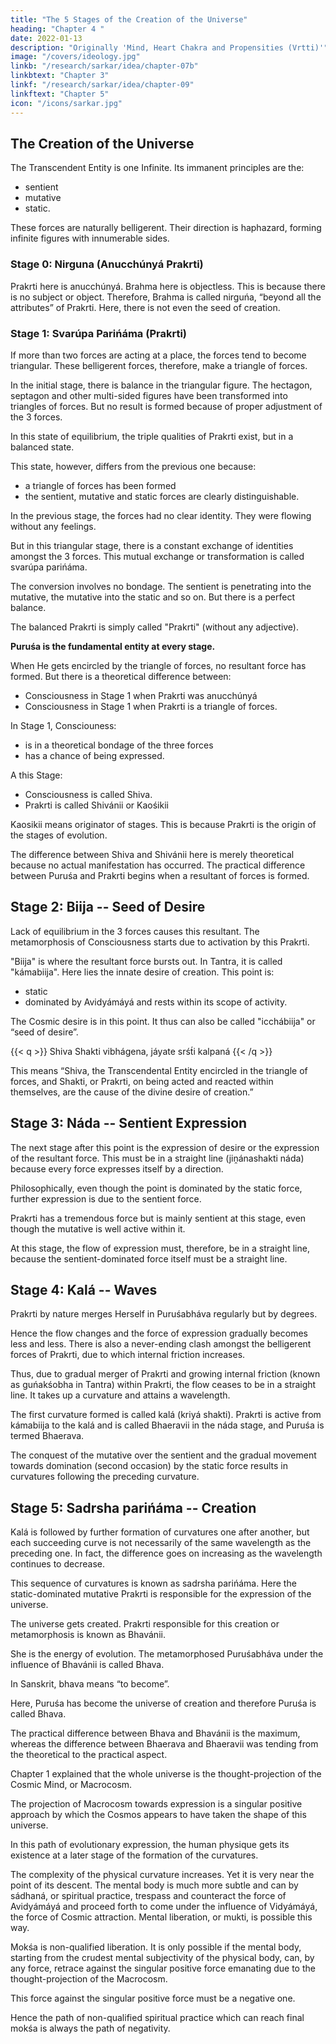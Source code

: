 ```yaml
---
title: "The 5 Stages of the Creation of the Universe"
heading: "Chapter 4 "
date: 2022-01-13
description: "Originally 'Mind, Heart Chakra and Propensities (Vrtti)'"
image: "/covers/ideology.jpg"
linkb: "/research/sarkar/idea/chapter-07b"
linkbtext: "Chapter 3"
linkf: "/research/sarkar/idea/chapter-09"
linkftext: "Chapter 5"
icon: "/icons/sarkar.jpg"
---
```



## The Creation of the Universe

The Transcendent Entity is one Infinite. Its immanent principles are the:
- sentient
- mutative
- static. 

These forces are naturally belligerent. Their direction is haphazard, forming infinite figures with innumerable sides. 


### Stage 0: Nirguna (Anucchúnyá Prakrti)

Prakrti here is anucchúnyá. Brahma here is objectless. This is because there is no subject or object. <!--  (feeling of Doer “I”) or objectivation (feeling of done “I”). --> Therefore, Brahma is called nirguńa, “beyond all the attributes” of Prakrti. Here, there is not even the seed of creation.

<!-- In common language it is said that Prakrti has not been able to get Brahma influenced or metamorphosed.  -->


### Stage 1: Svarúpa Parińáma (Prakrti)

If more than two forces are acting at a place, the forces tend to become triangular. These belligerent forces, therefore, make a triangle of forces. 

In the initial stage, there is balance in the triangular figure. The hectagon, septagon and other multi-sided figures have been transformed into triangles of forces. But no result is formed because of proper adjustment of the 3 forces. 

In this state of equilibrium, the triple qualities of Prakrti exist, but in a balanced state. 

This state, however, differs from the previous one because:
- a triangle of forces has been formed
- the sentient, mutative and static forces are clearly distinguishable. 

In the previous stage, the forces had no clear identity. They were flowing without any feelings. 

But in this triangular stage, there is a constant exchange of identities amongst the 3 forces. This mutual exchange or transformation is called svarúpa parińáma. 

The conversion involves no bondage. The sentient is penetrating into the mutative, the mutative into the static and so on. But there is a perfect balance. 

The balanced Prakrti is simply called "Prakrti" (without any adjective).

**Puruśa is the fundamental entity at every stage.** 

When He gets encircled by the triangle of forces, no resultant force has formed. But there is a theoretical difference between: <!-- the Puruśabháva --> 
- Consciousness in Stage 1 when Prakrti was anucchúnyá 
- Consciousness<!--  the Puruśabháva --> in Stage 1 when Prakrti is a triangle of forces. 

In Stage 1, Consciouness: <!-- Puruśa --> 
- is in a theoretical bondage of the three forces
- has a chance of being expressed. 

A this Stage:
- Consciousness is called Shiva. 
- Prakrti is called Shivánii or Kaośikii 

Kaosikii means originator of stages. This is because Prakrti is the origin of the stages of evolution. 

<!-- Puruśa has not yet metamorphosed, due to equilibrium of the triangle of forces, but the chance of metamorphosis is imminent, so in spite of the fact that Puruśa here is unaffected, there is a theoretical speciality in Puruśa at this stage. This Puruśabháva is called Shiva, and Prakrti, Shivánii or Kaośikii. Prakrti is called Kaośikii because She is the cause of origin of different kośas which are formed later on in the process of evolution. -->

The difference between Shiva and Shivánii here is merely theoretical because no actual manifestation has occurred. The practical difference between Puruśa and Prakrti begins when a resultant of forces is formed. 


## Stage 2: Biija -- Seed of Desire

Lack of equilibrium in the 3 forces causes this resultant. The metamorphosis of <!-- Puruśa --> Consciousness starts due to activation by this Prakrti. 

"Biija" is where the resultant force bursts out. In Tantra, it is called "kámabiija". Here lies the innate desire of creation. This point is:
- static
- dominated by Avidyámáyá and rests within its scope of activity. 

The Cosmic desire is in this point. It thus can also be called "icchábiija" or “seed of desire”.

{{< q >}}
Shiva Shakti vibhágena, jáyate srśt́i kalpaná
{{< /q >}}

This means “Shiva, the Transcendental Entity encircled in the triangle of forces, and Shakti, or Prakrti, on being acted and reacted within themselves, are the cause of the divine desire of creation.” 



## Stage 3: Náda -- Sentient Expression

The next stage after this point is the expression of desire or the expression of the resultant force. This must be in a straight line (jiṋánashakti náda) because every force expresses itself by a direction. 

Philosophically, even though the point is dominated by the static force, further expression is due to the sentient force.

Prakrti has a tremendous force but is mainly sentient at this stage, even though the mutative is well active within it. 

At this stage, the flow of expression must, therefore, be in a straight line, because the sentient-dominated force itself must be a straight line.


## Stage 4: Kalá -- Waves

Prakrti by nature merges Herself in Puruśabháva regularly but by degrees. 

Hence the flow changes and the force of expression gradually becomes less and less. There is also a never-ending clash amongst the belligerent forces of Prakrti, due to which internal friction increases.

Thus, due to gradual merger of Prakrti and growing internal friction (known as guńakśobha in Tantra) within Prakrti, the flow ceases to be in a straight line. It takes up a curvature and attains a wavelength. 

The first curvature formed is called kalá (kriyá shakti). Prakrti is active from kámabiija to the kalá and is called Bhaeravii in the náda stage, and Puruśa is termed Bhaerava.

The conquest of the mutative over the sentient and the gradual movement towards domination (second occasion) by the static force results in curvatures following the preceding curvature. 


## Stage 5: Sadrsha parińáma -- Creation

Kalá is followed by further formation of curvatures one after another, but each succeeding curve is not necessarily of the same wavelength as the preceding one. In fact, the difference goes on increasing as the wavelength continues to decrease. 

This sequence of curvatures is known as sadrsha parińáma. Here the static-dominated mutative Prakrti is responsible for the expression of the universe. 

The universe gets created. Prakrti responsible for this creation or metamorphosis is known as Bhavánii.

She is the energy of evolution. The metamorphosed Puruśabháva under the influence of Bhavánii is called Bhava. 

In Sanskrit, bhava means “to become”. 

Here, Puruśa has become the universe of creation and therefore Puruśa is called Bhava. 

The practical difference between Bhava and Bhavánii is the maximum, whereas the difference between Bhaerava and Bhaeravii was tending from the theoretical to the practical aspect.

Chapter 1 explained that the whole universe is the thought-projection of the Cosmic Mind, or Macrocosm. 

The projection of Macrocosm towards expression is a singular positive approach by which the Cosmos appears to have taken the shape of this universe. 

In this path of evolutionary expression, the human physique gets its existence at a later stage of the formation of the curvatures. 

The complexity of the physical curvature increases. Yet it is very near the point of its descent. The mental body is much more subtle and can by sádhaná, or spiritual practice, trespass and counteract the force of Avidyámáyá and proceed forth to come under the influence of Vidyámáyá, the force of Cosmic attraction. Mental liberation, or mukti, is possible this way.

Mokśa is non-qualified liberation. It is only possible if the mental body, starting from the crudest mental subjectivity of the physical body, can, by any force, retrace against the singular positive force emanating due to the thought-projection of the Macrocosm. 

This force against the singular positive force must be a negative one. 

Hence the path of non-qualified spiritual practice which can reach final mokśa is always the path of negativity. 


